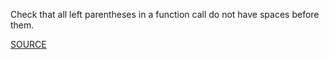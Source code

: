 Check that all left parentheses in a function call do not have spaces before them.

[SOURCE](https://github.com/jimhester/lintr/blob/master/R/function_left_parentheses.R)

